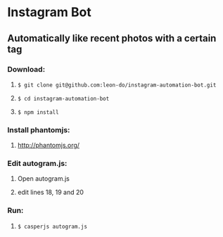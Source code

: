 <h1> Instagram Bot </h1>

<h2> Automatically like recent photos with a certain tag </h2>

<h3>Download:</h3>

1. `$ git clone git@github.com:leon-do/instagram-automation-bot.git`

2. `$ cd instagram-automation-bot`

3. `$ npm install`



<h3>Install phantomjs:</h3>

1. http://phantomjs.org/



<h3>Edit autogram.js:</h3>

1. Open autogram.js

2. edit lines 18, 19 and 20



<h3>Run:</h3>

1. `$ casperjs autogram.js`
